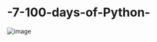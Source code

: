 # -7-100-days-of-Python-

![image](https://github.com/SKODE2/-7-100-days-of-Python-/assets/139722050/7fdb0e99-dd00-4f23-aa5c-5da14469a963)
